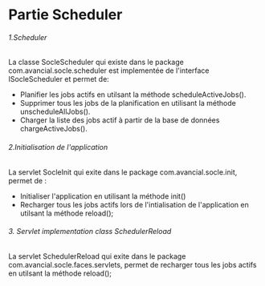 # Partie Scheduler  


###### 1.Scheduler
 La classe  SocleScheduler qui existe dans le package com.avancial.socle.scheduler est implementée de l'interface ISocleScheduler et permet de:
- Planifier les jobs actifs en utilsant la méthode  scheduleActiveJobs().
- Supprimer tous les jobs de la planification en utilisant la méthode unscheduleAllJobs().
- Charger la liste des jobs actif à partir de la base de données chargeActiveJobs().

###### 2.Initialisation de l'application
La servlet SocleInit qui exite dans le package com.avancial.socle.init, permet de :
- Initialiser l'application en utilisant la méthode init()
- Recharger tous les jobs actifs lors de l'intialisation de l'application en utilsant la méthode reload();

###### 3. Servlet implementation class SchedulerReload
La servlet SchedulerReload qui exite dans le package com.avancial.socle.faces.servlets, permet de recharger tous les jobs actifs  en utilsant la méthode reload();
